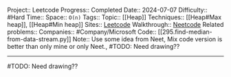 Project:: Leetcode
Progress:: Completed
Date:: 2024-07-07
Difficulty:: #Hard 
Time:: 
Space:: `O(n)`
Tags:: 
Topic:: [[Heap]]
Techniques:: [[Heap#Max heap]], [[Heap#Min heap]]
Sites:: [Leetcode](https://leetcode.com/problems/find-median-from-data-stream/description/)
Walkthrough:: [Neetcode](https://www.youtube.com/watch?v=itmhHWaHupI)
Related problems:: 
Companies:: #Company/Microsoft
Code:: [[295.find-median-from-data-stream.py]]
Note:: Use some idea from Neet, Mix code version is better than only mine or only Neet., #TODO: Need drawing??

---

#TODO: Need drawing??
